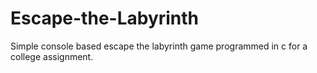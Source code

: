 # Escape-the-Labyrinth
Simple console based escape the labyrinth game programmed in c for a college assignment. 

